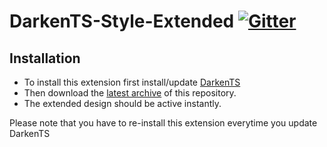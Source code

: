 # DarkenTS-Style-Extended [![Gitter](https://badges.gitter.im/Bluscream/DarkenTS-Style-Extended.svg)](https://gitter.im/Bluscream/DarkenTS-Style-Extended?utm_source=badge&utm_medium=badge&utm_campaign=pr-badge&utm_content=badge)

## Installation

- To install this extension first install/update [DarkenTS](https://www.myteamspeak.com/addons/686209af-0b66-4805-b2d7-0e990f7cb9e0)
- Then download the [latest archive](https://github.com/Bluscream/DarkenTS-Style-Extended/releases/latest) of this repository.
- The extended design should be active instantly.

Please note that you have to re-install this extension everytime you update DarkenTS
